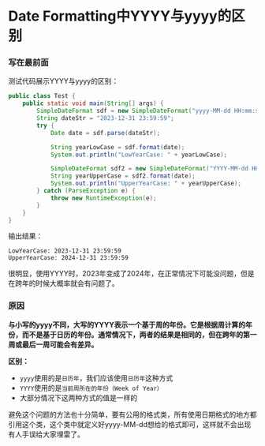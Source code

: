 # Date Formatting中YYYY与yyyy的区别




### 写在最前面

测试代码展示YYYY与yyyy的区别：

```java
public class Test {
    public static void main(String[] args) {
        SimpleDateFormat sdf = new SimpleDateFormat("yyyy-MM-dd HH:mm:ss");
        String dateStr = "2023-12-31 23:59:59";
        try {
            Date date = sdf.parse(dateStr);

            String yearLowCase = sdf.format(date);
            System.out.println("LowYearCase: " + yearLowCase);

            SimpleDateFormat sdf2 = new SimpleDateFormat("YYYY-MM-dd HH:mm:ss");
            String yearUpperCase = sdf2.format(date);
            System.out.println("UpperYearCase: " + yearUpperCase);
        } catch (ParseException e) {
            throw new RuntimeException(e);
        }
    }
}
```

输出结果：

```
LowYearCase: 2023-12-31 23:59:59
UpperYearCase: 2024-12-31 23:59:59
```

很明显，使用YYYY时，2023年变成了2024年，在正常情况下可能没问题，但是在跨年的时候大概率就会有问题了。

### 原因

**与小写的yyyy不同，大写的YYYY表示一个基于周的年份。它是根据周计算的年份，而不是基于日历的年份。通常情况下，两者的结果是相同的，但在跨年的第一周或最后一周可能会有差异。**



**区别：**

- `yyyy`使用的是`日历年`，我们应该使用`日历年`这种方式
- `YYYY`使用的是`当前周所在的年份（Week of Year）`
- 大部分情况下这两种方式的值是一样的



避免这个问题的方法也十分简单，要有公用的格式类，所有使用日期格式的地方都引用这个类，这个类中就定义好yyyy-MM-dd想给的格式即可，这样就不会出现有人手误给大家埋雷了。
